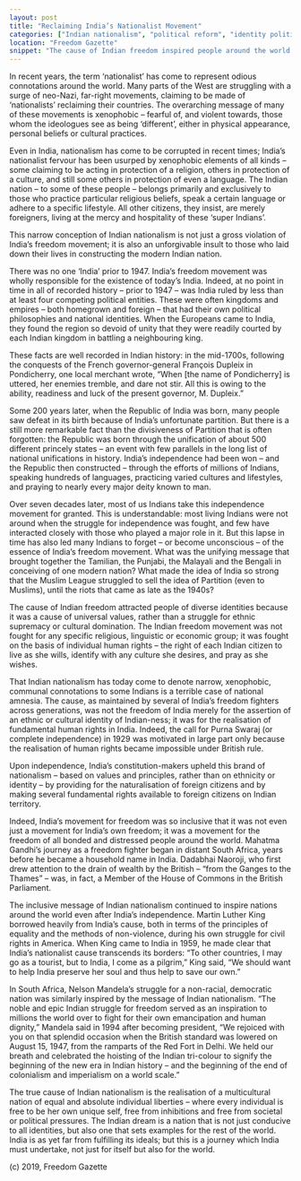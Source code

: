 ```yaml
---
layout: post
title: "Reclaiming India’s Nationalist Movement"
categories: ["Indian nationalism", "political reform", "identity politics"]
location: "Freedom Gazette"
snippet: "The cause of Indian freedom inspired people around the world because it was a cause of universal values, rather than a struggle for ethnic supremacy or cultural domination. The cause was not the assertion of an ethnic or cultural identity of Indian-ness; it was for the realisation of fundamental human rights. (Published in Freedom Gazette)"
---
```


In recent years, the term ‘nationalist’ has come to represent odious connotations around the world. Many parts of the West are struggling with a surge of neo-Nazi, far-right movements, claiming to be made of ‘nationalists’ reclaiming their countries. The overarching message of many of these movements is xenophobic – fearful of, and violent towards, those whom the ideologues see as being ‘different’, either in physical appearance, personal beliefs or cultural practices.

Even in India, nationalism has come to be corrupted in recent times; India’s nationalist fervour has been usurped by xenophobic elements of all kinds – some claiming to be acting in protection of a religion, others in protection of a culture, and still some others in protection of even a language. The Indian nation – to some of these people – belongs primarily and exclusively to those who practice particular religious beliefs, speak a certain language or adhere to a specific lifestyle. All other citizens, they insist, are merely foreigners, living at the mercy and hospitality of these ‘super Indians’.

This narrow conception of Indian nationalism is not just a gross violation of India’s freedom movement; it is also an unforgivable insult to those who laid down their lives in constructing the modern Indian nation.

There was no one ‘India’ prior to 1947. India’s freedom movement was wholly responsible for the existence of today’s India. Indeed, at no point in time in all of recorded history – prior to 1947 – was India ruled by less than at least four competing political entities. These were often kingdoms and empires – both homegrown and foreign – that had their own political philosophies and national identities. When the Europeans came to India, they found the region so devoid of unity that they were readily courted by each Indian kingdom in battling a neighbouring king.

These facts are well recorded in Indian history: in the mid-1700s, following the conquests of the French governor-general François Dupleix in Pondicherry, one local merchant wrote, “When [the name of Pondicherry] is uttered, her enemies tremble, and dare not stir. All this is owing to the ability, readiness and luck of the present governor, M. Dupleix.”

Some 200 years later, when the Republic of India was born, many people saw defeat in its birth because of India’s unfortunate partition. But there is a still more remarkable fact than the divisiveness of Partition that is often forgotten: the Republic was born through the unification of about 500 different princely states – an event with few parallels in the long list of national unifications in history. India’s independence had been won – and the Republic then constructed – through the efforts of millions of Indians, speaking hundreds of languages, practicing varied cultures and lifestyles, and praying to nearly every major deity known to man.

Over seven decades later, most of us Indians take this independence movement for granted. This is understandable: most living Indians were not around when the struggle for independence was fought, and few have interacted closely with those who played a major role in it. But this lapse in time has also led many Indians to forget – or become unconscious – of the essence of India’s freedom movement. What was the unifying message that brought together the Tamilian, the Punjabi, the Malayali and the Bengali in conceiving of one modern nation? What made the idea of India so strong that the Muslim League struggled to sell the idea of Partition (even to Muslims), until the riots that came as late as the 1940s?

The cause of Indian freedom attracted people of diverse identities because it was a cause of universal values, rather than a struggle for ethnic supremacy or cultural domination. The Indian freedom movement was not fought for any specific religious, linguistic or economic group; it was fought on the basis of individual human rights – the right of each Indian citizen to live as she wills, identify with any culture she desires, and pray as she wishes.

That Indian nationalism has today come to denote narrow, xenophobic, communal connotations to some Indians is a terrible case of national amnesia. The cause, as maintained by several of India’s freedom fighters across generations, was not the freedom of India merely for the assertion of an ethnic or cultural identity of Indian-ness; it was for the realisation of fundamental human rights in India. Indeed, the call for Purna Swaraj (or complete independence) in 1929 was motivated in large part only because the realisation of human rights became impossible under British rule.

Upon independence, India’s constitution-makers upheld this brand of nationalism – based on values and principles, rather than on ethnicity or identity – by providing for the naturalisation of foreign citizens and by making several fundamental rights available to foreign citizens on Indian territory.

Indeed, India’s movement for freedom was so inclusive that it was not even just a movement for India’s own freedom; it was a movement for the freedom of all bonded and distressed people around the world. Mahatma Gandhi’s journey as a freedom fighter began in distant South Africa, years before he became a household name in India. Dadabhai Naoroji, who first drew attention to the drain of wealth by the British – “from the Ganges to the Thames” – was, in fact, a Member of the House of Commons in the British Parliament.

The inclusive message of Indian nationalism continued to inspire nations around the world even after India’s independence. Martin Luther King borrowed heavily from India’s cause, both in terms of the principles of equality and the methods of non-violence, during his own struggle for civil rights in America. When King came to India in 1959, he made clear that India’s nationalist cause transcends its borders: “To other countries, I may go as a tourist, but to India, I come as a pilgrim,” King said, “We should want to help India preserve her soul and thus help to save our own.”

In South Africa, Nelson Mandela’s struggle for a non-racial, democratic nation was similarly inspired by the message of Indian nationalism. “The noble and epic Indian struggle for freedom served as an inspiration to millions the world over to fight for their own emancipation and human dignity,” Mandela said in 1994 after becoming president, “We rejoiced with you on that splendid occasion when the British standard was lowered on August 15, 1947, from the ramparts of the Red Fort in Delhi. We held our breath and celebrated the hoisting of the Indian tri-colour to signify the beginning of the new era in Indian history – and the beginning of the end of colonialism and imperialism on a world scale.”

The true cause of Indian nationalism is the realisation of a multicultural nation of equal and absolute individual liberties – where every individual is free to be her own unique self, free from inhibitions and free from societal or political pressures. The Indian dream is a nation that is not just conducive to all identities, but also one that sets examples for the rest of the world. India is as yet far from fulfilling its ideals; but this is a journey which India must undertake, not just for itself but also for the world.

(c) 2019, Freedom Gazette
